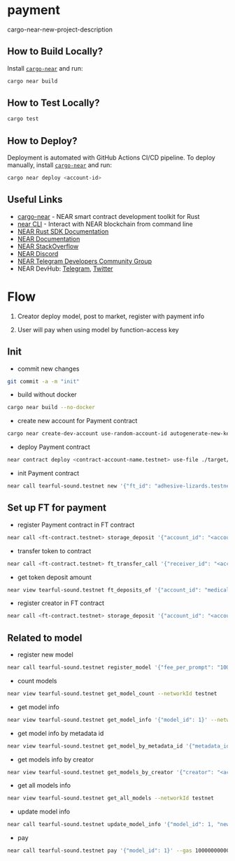 # payment

cargo-near-new-project-description

## How to Build Locally?

Install [`cargo-near`](https://github.com/near/cargo-near) and run:

```bash
cargo near build
```

## How to Test Locally?

```bash
cargo test
```

## How to Deploy?

Deployment is automated with GitHub Actions CI/CD pipeline.
To deploy manually, install [`cargo-near`](https://github.com/near/cargo-near) and run:

```bash
cargo near deploy <account-id>
```

## Useful Links

- [cargo-near](https://github.com/near/cargo-near) - NEAR smart contract development toolkit for Rust
- [near CLI](https://near.cli.rs) - Interact with NEAR blockchain from command line
- [NEAR Rust SDK Documentation](https://docs.near.org/sdk/rust/introduction)
- [NEAR Documentation](https://docs.near.org)
- [NEAR StackOverflow](https://stackoverflow.com/questions/tagged/nearprotocol)
- [NEAR Discord](https://near.chat)
- [NEAR Telegram Developers Community Group](https://t.me/neardev)
- NEAR DevHub: [Telegram](https://t.me/neardevhub), [Twitter](https://twitter.com/neardevhub)

# Flow

1. Creator deploy model, post to market, register with payment info

2. User will pay when using model by function-access key


## Init

- commit new changes
```bash
git commit -a -m "init"
```

- build without docker
```bash
cargo near build --no-docker
```

- create new account for Payment contract
```bash
cargo near create-dev-account use-random-account-id autogenerate-new-keypair save-to-keychain network-config testnet create
```

- deploy Payment contract
```bash
near contract deploy <contract-account-name.testnet> use-file ./target/near/<project-name>.wasm without-init-call network-config testnet sign-with-keychain send
```

- init Payment contract
```bash
near call tearful-sound.testnet new '{"ft_id": "adhesive-lizards.testnet"}' --accountId tearful-sound.testnet
```

## Set up FT for payment

- register Payment contract in FT contract
```bash
near call <ft-contract.testnet> storage_deposit '{"account_id": "<account-name.testnet>"}' --gas 100000000000000 --deposit 0.01 --accountId <account-name.testnet> --networkId testnet
```

- transfer token to contract
```bash
near call <ft-contract.testnet> ft_transfer_call '{"receiver_id": "<account-name.testnet>", "amount": "1000000000000000000000000", "msg": "Go Team :)"}' --gas 100000000000000 --depositYocto 1 --accountId <account-name.testnet> --networkId testnet
```

- get token deposit amount
```bash
near view tearful-sound.testnet ft_deposits_of '{"account_id": "medical-rings.testnet"}' --networkId testnet
```

- register creator in FT contract
```bash
near call <ft-contract.testnet> storage_deposit '{"account_id": "<account-name.testnet>"}' --gas 100000000000000 --deposit 0.01 --accountId <account-name.testnet> --networkId testnet
```

## Related to model
- register new model
```bash
near call tearful-sound.testnet register_model '{"fee_per_prompt": "100000000", "metadata_id": 1}' --gas 100000000000000 --accountId medical-rings.testnet --networkId testnet
```

- count models
```bash
near view tearful-sound.testnet get_model_count --networkId testnet
```

- get model info
```bash
near view tearful-sound.testnet get_model_info '{"model_id": 1}' --networkId testnet
```

- get model info by metadata id
```bash
near view tearful-sound.testnet get_model_by_metadata_id '{"metadata_id": 1}' --networkId testnet
```

- get models info by creator
```bash
near view tearful-sound.testnet get_models_by_creator '{"creator": "<account-name.testnet>"}' --networkId testnet
```

- get all models info
```bash
near view tearful-sound.testnet get_all_models --networkId testnet
```

- update model info
```bash
near call tearful-sound.testnet update_model_info '{"model_id": 1, "new_fee_per_prompt": "150000000"}' --gas 100000000000000 --accountId medical-rings.testnet --networkId testnet
```

- pay
```bash
near call tearful-sound.testnet pay '{"model_id": 1}' --gas 100000000000000 --accountId noxious-advertisement.testnet --networkId testnet
```
